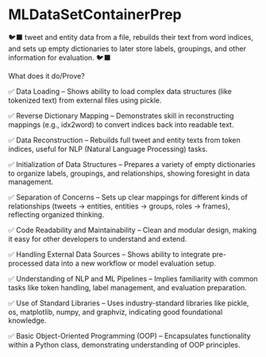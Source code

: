 # MLDataSetContainerPrep
 🐦‍⬛  tweet and entity data from a file, rebuilds their text from word indices, and sets up empty dictionaries to later store labels, groupings, and other information for evaluation.  🐦‍⬛ 


What does it do/Prove?

✅ Data Loading – Shows ability to load complex data structures (like tokenized text) from external files using pickle.

✅ Reverse Dictionary Mapping – Demonstrates skill in reconstructing mappings (e.g., idx2word) to convert indices back into readable text.

✅ Data Reconstruction – Rebuilds full tweet and entity texts from token indices, useful for NLP (Natural Language Processing) tasks.

✅ Initialization of Data Structures – Prepares a variety of empty dictionaries to organize labels, groupings, and relationships, showing foresight in data management.

✅ Separation of Concerns – Sets up clear mappings for different kinds of relationships (tweets → entities, entities → groups, roles → frames), reflecting organized thinking.

✅ Code Readability and Maintainability – Clean and modular design, making it easy for other developers to understand and extend.

✅ Handling External Data Sources – Shows ability to integrate pre-processed data into a new workflow or model evaluation setup.

✅ Understanding of NLP and ML Pipelines – Implies familiarity with common tasks like token handling, label management, and evaluation preparation.

✅ Use of Standard Libraries – Uses industry-standard libraries like pickle, os, matplotlib, numpy, and graphviz, indicating good foundational knowledge.

✅ Basic Object-Oriented Programming (OOP) – Encapsulates functionality within a Python class, demonstrating understanding of OOP principles.

